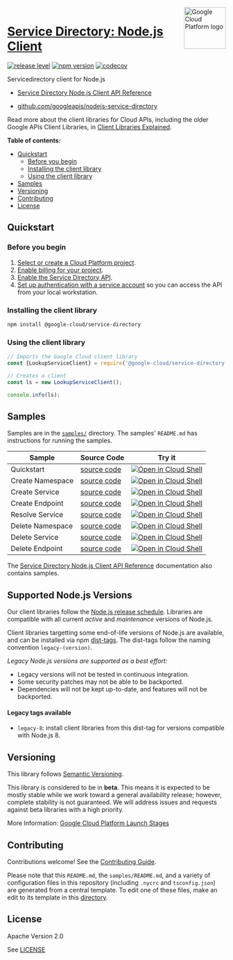 [//]: # "This README.md file is auto-generated, all changes to this file will be lost."
[//]: # "To regenerate it, use `python -m synthtool`."

<img src="https://avatars2.githubusercontent.com/u/2810941?v=3&s=96" alt="Google Cloud Platform logo" title="Google Cloud Platform" align="right" height="96" width="96"/>

# [Service Directory: Node.js Client](https://github.com/googleapis/nodejs-service-directory)

[![release level](https://img.shields.io/badge/release%20level-beta-yellow.svg?style=flat)](https://cloud.google.com/terms/launch-stages)
[![npm version](https://img.shields.io/npm/v/@google-cloud/service-directory.svg)](https://www.npmjs.org/package/@google-cloud/service-directory)
[![codecov](https://img.shields.io/codecov/c/github/googleapis/nodejs-service-directory/master.svg?style=flat)](https://codecov.io/gh/googleapis/nodejs-service-directory)

Servicedirectory client for Node.js

*   [Service Directory Node.js Client API Reference][client-docs]

*   [github.com/googleapis/nodejs-service-directory](https://github.com/googleapis/nodejs-service-directory)

Read more about the client libraries for Cloud APIs, including the older Google
APIs Client Libraries, in [Client Libraries Explained][explained].

[explained]: https://cloud.google.com/apis/docs/client-libraries-explained

**Table of contents:**

*   [Quickstart](#quickstart)
    *   [Before you begin](#before-you-begin)
    *   [Installing the client library](#installing-the-client-library)
    *   [Using the client library](#using-the-client-library)
*   [Samples](#samples)
*   [Versioning](#versioning)
*   [Contributing](#contributing)
*   [License](#license)

## Quickstart

### Before you begin

1.  [Select or create a Cloud Platform project][projects].
1.  [Enable billing for your project][billing].
1.  [Enable the Service Directory API][enable_api].
1.  [Set up authentication with a service account][auth] so you can access the
    API from your local workstation.

### Installing the client library

```bash
npm install @google-cloud/service-directory
```

### Using the client library

```javascript
// Imports the Google Cloud client library
const {LookupServiceClient} = require('@google-cloud/service-directory');

// Creates a client
const ls = new LookupServiceClient();

console.info(ls);

```

## Samples

Samples are in the
[`samples/`](https://github.com/googleapis/nodejs-service-directory/tree/master/samples)
directory. The samples' `README.md` has instructions for running the samples.

Sample           | Source Code                                                                                                  | Try it
---------------- | ------------------------------------------------------------------------------------------------------------ | ------
Quickstart       | [source code](https://github.com/googleapis/nodejs-service-directory/blob/master/samples/quickstart.js)      | [![Open in Cloud Shell][shell_img]](https://console.cloud.google.com/cloudshell/open?git_repo=https://github.com/googleapis/nodejs-service-directory&page=editor&open_in_editor=samples/quickstart.js,samples/README.md)
Create Namespace | [source code](https://github.com/googleapis/nodejs-service-directory/blob/master/samples/createNamespace.js) | [![Open in Cloud Shell][shell_img]](https://console.cloud.google.com/cloudshell/open?git_repo=https://github.com/googleapis/nodejs-service-directory&page=editor&open_in_editor=samples/createNamespace.js,samples/README.md)
Create Service   | [source code](https://github.com/googleapis/nodejs-service-directory/blob/master/samples/createService.js)   | [![Open in Cloud Shell][shell_img]](https://console.cloud.google.com/cloudshell/open?git_repo=https://github.com/googleapis/nodejs-service-directory&page=editor&open_in_editor=samples/createService.js,samples/README.md)
Create Endpoint  | [source code](https://github.com/googleapis/nodejs-service-directory/blob/master/samples/createEndpoint.js)  | [![Open in Cloud Shell][shell_img]](https://console.cloud.google.com/cloudshell/open?git_repo=https://github.com/googleapis/nodejs-service-directory&page=editor&open_in_editor=samples/createEndpoint.js,samples/README.md)
Resolve Service  | [source code](https://github.com/googleapis/nodejs-service-directory/blob/master/samples/resolveService.js)  | [![Open in Cloud Shell][shell_img]](https://console.cloud.google.com/cloudshell/open?git_repo=https://github.com/googleapis/nodejs-service-directory&page=editor&open_in_editor=samples/resolveService.js,samples/README.md)
Delete Namespace | [source code](https://github.com/googleapis/nodejs-service-directory/blob/master/samples/deleteNamespace.js) | [![Open in Cloud Shell][shell_img]](https://console.cloud.google.com/cloudshell/open?git_repo=https://github.com/googleapis/nodejs-service-directory&page=editor&open_in_editor=samples/deleteNamespace.js,samples/README.md)
Delete Service   | [source code](https://github.com/googleapis/nodejs-service-directory/blob/master/samples/deleteService.js)   | [![Open in Cloud Shell][shell_img]](https://console.cloud.google.com/cloudshell/open?git_repo=https://github.com/googleapis/nodejs-service-directory&page=editor&open_in_editor=samples/deleteService.js,samples/README.md)
Delete Endpoint  | [source code](https://github.com/googleapis/nodejs-service-directory/blob/master/samples/deleteEndpoint.js)  | [![Open in Cloud Shell][shell_img]](https://console.cloud.google.com/cloudshell/open?git_repo=https://github.com/googleapis/nodejs-service-directory&page=editor&open_in_editor=samples/deleteEndpoint.js,samples/README.md)

The [Service Directory Node.js Client API Reference][client-docs] documentation
also contains samples.

## Supported Node.js Versions

Our client libraries follow the
[Node.js release schedule](https://nodejs.org/en/about/releases/). Libraries are
compatible with all current _active_ and _maintenance_ versions of Node.js.

Client libraries targetting some end-of-life versions of Node.js are available,
and can be installed via npm [dist-tags](https://docs.npmjs.com/cli/dist-tag).
The dist-tags follow the naming convention `legacy-(version)`.

_Legacy Node.js versions are supported as a best effort:_

*   Legacy versions will not be tested in continuous integration.
*   Some security patches may not be able to be backported.
*   Dependencies will not be kept up-to-date, and features will not be
    backported.

#### Legacy tags available

*   `legacy-8`: install client libraries from this dist-tag for versions
    compatible with Node.js 8.

## Versioning

This library follows [Semantic Versioning](http://semver.org/).

This library is considered to be in **beta**. This means it is expected to be
mostly stable while we work toward a general availability release; however,
complete stability is not guaranteed. We will address issues and requests
against beta libraries with a high priority.

More Information: [Google Cloud Platform Launch Stages][launch_stages]

[launch_stages]: https://cloud.google.com/terms/launch-stages

## Contributing

Contributions welcome! See the
[Contributing Guide](https://github.com/googleapis/nodejs-service-directory/blob/master/CONTRIBUTING.md).

Please note that this `README.md`, the `samples/README.md`, and a variety of
configuration files in this repository (including `.nycrc` and `tsconfig.json`)
are generated from a central template. To edit one of these files, make an edit
to its template in this
[directory](https://github.com/googleapis/synthtool/tree/master/synthtool/gcp/templates/node_library).

## License

Apache Version 2.0

See
[LICENSE](https://github.com/googleapis/nodejs-service-directory/blob/master/LICENSE)

[client-docs]: https://googleapis.dev/nodejs/servicedirectory/latest/index.html
[shell_img]: https://gstatic.com/cloudssh/images/open-btn.png
[projects]: https://console.cloud.google.com/project
[billing]: https://support.google.com/cloud/answer/6293499#enable-billing
[enable_api]: https://console.cloud.google.com/flows/enableapi?apiid=servicedirectory.googleapis.com
[auth]: https://cloud.google.com/docs/authentication/getting-started

